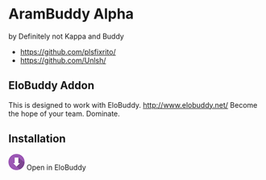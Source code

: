 # AramBuddy Alpha
by Definitely not Kappa and Buddy
- https://github.com/plsfixrito/
- https://github.com/Unlsh/

## EloBuddy Addon
This is designed to work with EloBuddy.
http://www.elobuddy.net/ 
Become the hope of your team. Dominate.

## Installation
[![Download](icon.png)](http://elobuddy.net/) Open in EloBuddy
